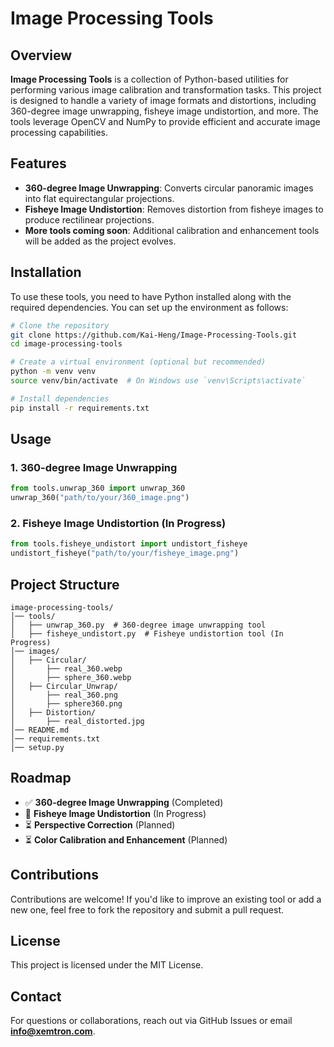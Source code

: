 # Image Processing Tools

## Overview
**Image Processing Tools** is a collection of Python-based utilities for performing various image calibration and transformation tasks. This project is designed to handle a variety of image formats and distortions, including 360-degree image unwrapping, fisheye image undistortion, and more. The tools leverage OpenCV and NumPy to provide efficient and accurate image processing capabilities.

## Features
- **360-degree Image Unwrapping**: Converts circular panoramic images into flat equirectangular projections.
- **Fisheye Image Undistortion**: Removes distortion from fisheye images to produce rectilinear projections.
- **More tools coming soon**: Additional calibration and enhancement tools will be added as the project evolves.

## Installation
To use these tools, you need to have Python installed along with the required dependencies. You can set up the environment as follows:

```bash
# Clone the repository
git clone https://github.com/Kai-Heng/Image-Processing-Tools.git
cd image-processing-tools

# Create a virtual environment (optional but recommended)
python -m venv venv
source venv/bin/activate  # On Windows use `venv\Scripts\activate`

# Install dependencies
pip install -r requirements.txt
```

## Usage

### **1. 360-degree Image Unwrapping**
```python
from tools.unwrap_360 import unwrap_360
unwrap_360("path/to/your/360_image.png")
```

### **2. Fisheye Image Undistortion (In Progress)**
```python
from tools.fisheye_undistort import undistort_fisheye
undistort_fisheye("path/to/your/fisheye_image.png")
```

## Project Structure
```
image-processing-tools/
│── tools/
│   ├── unwrap_360.py  # 360-degree image unwrapping tool
│   ├── fisheye_undistort.py  # Fisheye undistortion tool (In Progress)
│── images/
│   ├── Circular/
│       ├── real_360.webp
│       ├── sphere_360.webp
│   ├── Circular_Unwrap/
│       ├── real_360.png
│       ├── sphere360.png
│   ├── Distortion/
│       ├── real_distorted.jpg
│── README.md
│── requirements.txt
│── setup.py
```

## Roadmap
- ✅ **360-degree Image Unwrapping** (Completed)
- 🚧 **Fisheye Image Undistortion** (In Progress)
- ⏳ **Perspective Correction** (Planned)
- ⏳ **Color Calibration and Enhancement** (Planned)

## Contributions
Contributions are welcome! If you'd like to improve an existing tool or add a new one, feel free to fork the repository and submit a pull request.

## License
This project is licensed under the MIT License.

## Contact
For questions or collaborations, reach out via GitHub Issues or email **info@xemtron.com**.

